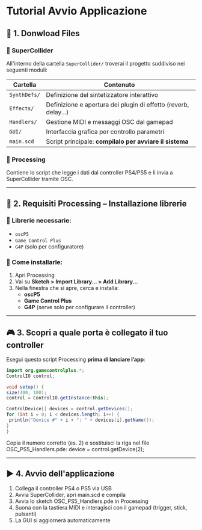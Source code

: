 # Tutorial Avvio Applicazione

## 📁 1. Donwload Files

### 🔹 SuperCollider

All'interno della cartella `SuperCollider/` troverai il progetto suddiviso nei seguenti moduli:

| Cartella             | Contenuto                                                        |
|----------------------|------------------------------------------------------------------|
| `SynthDefs/`         | Definizione del sintetizzatore interattivo                      |
| `Effects/`           | Definizione e apertura dei plugin di effetto (reverb, delay...) |
| `Handlers/`          | Gestione MIDI e messaggi OSC dal gamepad                        |
| `GUI/`               | Interfaccia grafica per controllo parametri                     |
| `main.scd`           | Script principale: **compilalo per avviare il sistema**         |

### 🔹 Processing

Contiene lo script che legge i dati dal controller PS4/PS5 e li invia a SuperCollider tramite OSC.

---

## 🧰 2. Requisiti Processing – Installazione librerie

### 🔹 Librerie necessarie:

- `oscP5`  
- `Game Control Plus`  
- `G4P` (solo per configuratore)

### 🔹 Come installarle:

1. Apri Processing
2. Vai su **Sketch > Import Library... > Add Library...**
3. Nella finestra che si apre, cerca e installa:
   - **oscP5**
   - **Game Control Plus**
   - **G4P** (serve solo per configurare il controller)

---

## 🎮 3. Scopri a quale porta è collegato il tuo controller

Esegui questo script Processing **prima di lanciare l’app**:

```java
import org.gamecontrolplus.*;
ControlIO control;

void setup() {
size(400, 100);
control = ControlIO.getInstance(this);

ControlDevice[] devices = control.getDevices();
for (int i = 0; i < devices.length; i++) {
 println("Device #" + i + ": " + devices[i].getName());
}
}
```

Copia il numero corretto (es. 2) e sostituisci la riga nel file OSC_PS5_Handlers.pde: device = control.getDevice(2); 

---

## ▶️ 4. Avvio dell'applicazione

1. Collega il controller PS4 o PS5 via USB
2. Avvia SuperCollider, apri main.scd e compila
3. Avvia lo sketch OSC_PS5_Handlers.pde in Processing
4. Suona con la tastiera MIDI e interagisci con il gamepad (trigger, stick, pulsanti)
5. La GUI si aggiornerà automaticamente
